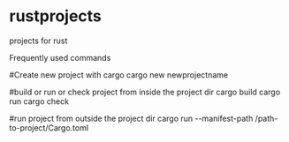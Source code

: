 # rustprojects
projects for rust

Frequently used commands

#Create new project with cargo
cargo new newprojectname

#build or run or check project from inside the project dir
cargo build
cargo run
cargo check

#run project from outside the project dir
cargo run --manifest-path /path-to-project/Cargo.toml


